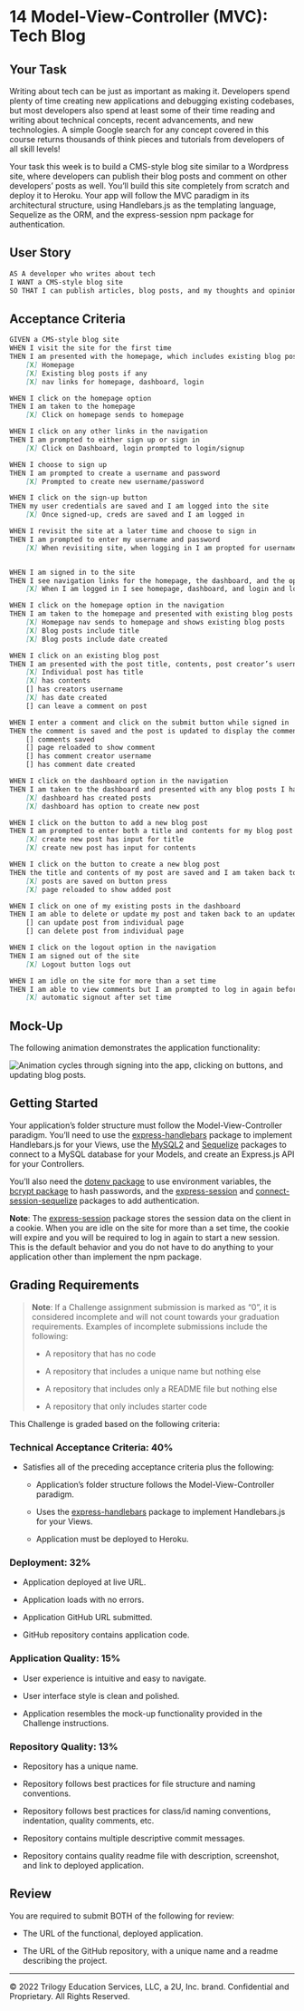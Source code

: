 # 14 Model-View-Controller (MVC): Tech Blog

## Your Task

Writing about tech can be just as important as making it. Developers spend plenty of time creating new applications and debugging existing codebases, but most developers also spend at least some of their time reading and writing about technical concepts, recent advancements, and new technologies. A simple Google search for any concept covered in this course returns thousands of think pieces and tutorials from developers of all skill levels!

Your task this week is to build a CMS-style blog site similar to a Wordpress site, where developers can publish their blog posts and comment on other developers’ posts as well. You’ll build this site completely from scratch and deploy it to Heroku. Your app will follow the MVC paradigm in its architectural structure, using Handlebars.js as the templating language, Sequelize as the ORM, and the express-session npm package for authentication.

## User Story

```md
AS A developer who writes about tech
I WANT a CMS-style blog site
SO THAT I can publish articles, blog posts, and my thoughts and opinions
```

## Acceptance Criteria

```md
GIVEN a CMS-style blog site
WHEN I visit the site for the first time
THEN I am presented with the homepage, which includes existing blog posts if any have been posted; navigation links for the homepage and the dashboard; and the option to log in
    [X] Homepage
    [X] Existing blog posts if any
    [X] nav links for homepage, dashboard, login

WHEN I click on the homepage option
THEN I am taken to the homepage
    [X] Click on homepage sends to homepage

WHEN I click on any other links in the navigation
THEN I am prompted to either sign up or sign in
    [X] Click on Dashboard, login prompted to login/signup

WHEN I choose to sign up
THEN I am prompted to create a username and password
    [X] Prompted to create new username/password

WHEN I click on the sign-up button
THEN my user credentials are saved and I am logged into the site
    [X] Once signed-up, creds are saved and I am logged in

WHEN I revisit the site at a later time and choose to sign in
THEN I am prompted to enter my username and password
    [X] When revisiting site, when logging in I am propted for username and password


WHEN I am signed in to the site
THEN I see navigation links for the homepage, the dashboard, and the option to log out
    [X] When I am logged in I see homepage, dashboard, and login and logout

WHEN I click on the homepage option in the navigation
THEN I am taken to the homepage and presented with existing blog posts that include the post title and the date created
    [X] Homepage nav sends to homepage and shows existing blog posts
    [X] Blog posts include title
    [X] Blog posts include date created

WHEN I click on an existing blog post
THEN I am presented with the post title, contents, post creator’s username, and date created for that post and have the option to leave a comment
    [X] Individual post has title
    [X] has contents
    [] has creators username
    [X] has date created
    [] can leave a comment on post

WHEN I enter a comment and click on the submit button while signed in
THEN the comment is saved and the post is updated to display the comment, the comment creator’s username, and the date created
    [] comments saved
    [] page reloaded to show comment
    [] has comment creator username
    [] has comment date created

WHEN I click on the dashboard option in the navigation
THEN I am taken to the dashboard and presented with any blog posts I have already created and the option to add a new blog post
    [X] dashboard has created posts
    [X] dashboard has option to create new post

WHEN I click on the button to add a new blog post
THEN I am prompted to enter both a title and contents for my blog post
    [X] create new post has input for title
    [X] create new post has input for contents

WHEN I click on the button to create a new blog post
THEN the title and contents of my post are saved and I am taken back to an updated dashboard with my new blog post
    [X] posts are saved on button press
    [X] page reloaded to show added post

WHEN I click on one of my existing posts in the dashboard
THEN I am able to delete or update my post and taken back to an updated dashboard
    [] can update post from individual page
    [] can delete post from individual page

WHEN I click on the logout option in the navigation
THEN I am signed out of the site
    [X] Logout button logs out

WHEN I am idle on the site for more than a set time
THEN I am able to view comments but I am prompted to log in again before I can add, update, or delete comments
    [X] automatic signout after set time

``` 

## Mock-Up

The following animation demonstrates the application functionality:

![Animation cycles through signing into the app, clicking on buttons, and updating blog posts.](./Assets/14-mvc-homework-demo-01.gif) 

## Getting Started

Your application’s folder structure must follow the Model-View-Controller paradigm. You’ll need to use the [express-handlebars](https://www.npmjs.com/package/express-handlebars) package to implement Handlebars.js for your Views, use the [MySQL2](https://www.npmjs.com/package/mysql2) and [Sequelize](https://www.npmjs.com/package/sequelize) packages to connect to a MySQL database for your Models, and create an Express.js API for your Controllers.

You’ll also need the [dotenv package](https://www.npmjs.com/package/dotenv) to use environment variables, the [bcrypt package](https://www.npmjs.com/package/bcrypt) to hash passwords, and the [express-session](https://www.npmjs.com/package/express-session) and [connect-session-sequelize](https://www.npmjs.com/package/connect-session-sequelize) packages to add authentication.

**Note**: The [express-session](https://www.npmjs.com/package/express-session) package stores the session data on the client in a cookie. When you are idle on the site for more than a set time, the cookie will expire and you will be required to log in again to start a new session. This is the default behavior and you do not have to do anything to your application other than implement the npm package.

## Grading Requirements

> **Note**: If a Challenge assignment submission is marked as “0”, it is considered incomplete and will not count towards your graduation requirements. Examples of incomplete submissions include the following:
>
> * A repository that has no code
>
> * A repository that includes a unique name but nothing else
>
> * A repository that includes only a README file but nothing else
>
> * A repository that only includes starter code

This Challenge is graded based on the following criteria:

### Technical Acceptance Criteria: 40%

* Satisfies all of the preceding acceptance criteria plus the following:

    * Application’s folder structure follows the Model-View-Controller paradigm.

    * Uses the [express-handlebars](https://www.npmjs.com/package/express-handlebars) package to implement Handlebars.js for your Views.

    * Application must be deployed to Heroku.

### Deployment: 32%

* Application deployed at live URL.

* Application loads with no errors.

* Application GitHub URL submitted.

* GitHub repository contains application code.

### Application Quality: 15%

* User experience is intuitive and easy to navigate.

* User interface style is clean and polished.

* Application resembles the mock-up functionality provided in the Challenge instructions.

### Repository Quality: 13%

* Repository has a unique name.

* Repository follows best practices for file structure and naming conventions.

* Repository follows best practices for class/id naming conventions, indentation, quality comments, etc.

* Repository contains multiple descriptive commit messages.

* Repository contains quality readme file with description, screenshot, and link to deployed application.

## Review

You are required to submit BOTH of the following for review:

* The URL of the functional, deployed application.

* The URL of the GitHub repository, with a unique name and a readme describing the project.

---
© 2022 Trilogy Education Services, LLC, a 2U, Inc. brand. Confidential and Proprietary. All Rights Reserved.
